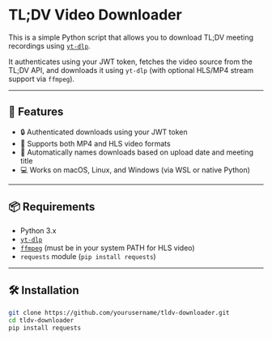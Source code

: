 # TL;DV Video Downloader

This is a simple Python script that allows you to download TL;DV meeting recordings using [`yt-dlp`](https://github.com/yt-dlp/yt-dlp).

It authenticates using your JWT token, fetches the video source from the TL;DV API, and downloads it using `yt-dlp` (with optional HLS/MP4 stream support via `ffmpeg`).

---

## 🚀 Features

- 🔒 Authenticated downloads using your JWT token  
- 🎥 Supports both MP4 and HLS video formats  
- 📝 Automatically names downloads based on upload date and meeting title  
- 💻 Works on macOS, Linux, and Windows (via WSL or native Python)

---

## 📦 Requirements

- Python 3.x  
- [`yt-dlp`](https://github.com/yt-dlp/yt-dlp)  
- [`ffmpeg`](https://ffmpeg.org/) (must be in your system PATH for HLS video)  
- `requests` module (`pip install requests`)

---

## 🛠 Installation

```bash
git clone https://github.com/yourusername/tldv-downloader.git
cd tldv-downloader
pip install requests
